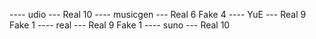 ---- udio ---
Real 10
---- musicgen ---
Real 6
Fake 4
---- YuE ---
Real 9
Fake 1
---- real ---
Real 9
Fake 1
---- suno ---
Real 10